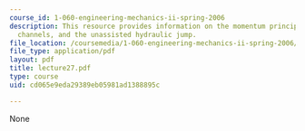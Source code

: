 ```yaml
---
course_id: 1-060-engineering-mechanics-ii-spring-2006
description: This resource provides information on the momentum principle for open
  channels, and the unassisted hydraulic jump.
file_location: /coursemedia/1-060-engineering-mechanics-ii-spring-2006/cd065e9eda29389eb05981ad1388895c_lecture27.pdf
file_type: application/pdf
layout: pdf
title: lecture27.pdf
type: course
uid: cd065e9eda29389eb05981ad1388895c

---
```

None